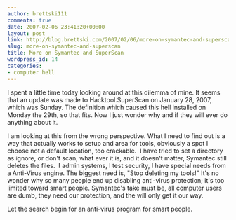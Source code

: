 ```yaml
---
author: brettski111
comments: true
date: 2007-02-06 23:41:20+00:00
layout: post
link: http://blog.brettski.com/2007/02/06/more-on-symantec-and-superscan/
slug: more-on-symantec-and-superscan
title: More on Symantec and SuperScan
wordpress_id: 14
categories:
- computer hell
---
```


I spent a little time today looking around at this dilemma of mine.  It seems that an update was made to Hacktool.SuperScan on January 28, 2007, which was Sunday.  The definition which caused this hell installed on Monday the 29th, so that fits.  Now I just wonder why and if they will ever do anything about it.

I am looking at this from the wrong perspective.  What I need to find out is a way that actually works to setup and area for tools, obviously a spot I choose not a default location, too crackable.  I have tried to set a directory as ignore, or don't scan, what ever it is, and it doesn't matter, Symantec still deletes the files.    I admin systems, I test security, I have special needs from a Anti-Virus engine.  The biggest need is, "Stop deleting my tools!"  It's no wonder why so many people end up disabling anti-virus protection; it's too limited toward smart people.  Symantec's take must be, all computer users are dumb, they need our protection, and the will only get it our way.

Let the search begin for an anti-virus program for smart people.
